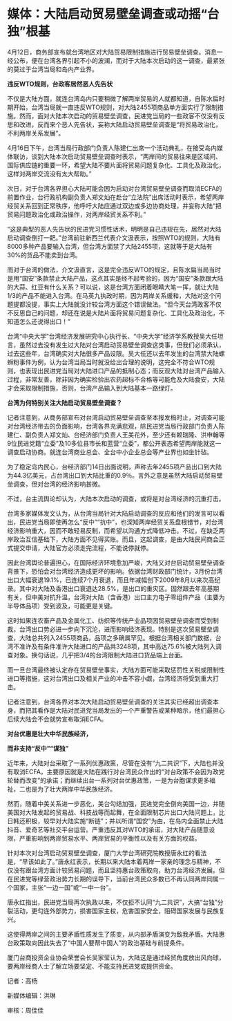 # 媒体：大陆启动贸易壁垒调查或动摇“台独”根基

4月12日，商务部宣布就台湾地区对大陆贸易限制措施进行贸易壁垒调查。消息一经公布，便在台湾各界引起不小的波澜，而对于大陆本次启动的这一调查，最紧张的莫过于台湾当局和岛内产业界。

**违反WTO规则，台政客居然恶人先告状**

不仅是大陆方面，就连台湾岛内只要稍微了解两岸贸易的人就都知道，自陈水扁时期开始，台湾当局就一直违反WTO规则，对大陆2455项商品单方面实行了限制措施。然而，面对大陆本次启动的贸易壁垒调查，民进党当局的一些政客不仅没有反思和改进，反而来个恶人先告状，妄称大陆启动贸易壁垒调查是“将贸易政治化，不利两岸关系发展”。

4月16日下午，台湾当局行政部门负责人陈建仁出席一个活动典礼，在接受岛内媒体联访，谈到大陆本次启动贸易壁垒调查时表示，“两岸间的贸易往来是区域间、国际供应链的重要一环，希望大陆不要片面将贸易问题复杂化、工具化及政治化，这样对两岸交流没有太大帮助。”

次日，对于台湾各界担心大陆可能会因为启动对台湾贸易壁垒调查而取消ECFA的前置作业，台行政机构副负责人郑文灿在赴台“立法院”出席活动时表示，希望两岸经贸关系回到正常秩序，他呼吁大陆应通过双边或多边协商处理，并妄称大陆“把贸易问题政治化或政治操作，对两岸经贸关系不利。”

“这是典型的恶人先告状的民进党习惯性话术，明明是自己违规在先，居然对大陆启动调查倒打一耙。”台湾前驻新西兰代表介文汲表示，按照WTO的规则，大陆有8000多种产品要输入台湾，但台湾方面禁了大陆2455项，这就等于是大陆有30%的货品不能卖到台湾。

而对于台湾的做法，介文汲直言，这是完全违反WTO的规定，且陈水扁当局当时是用“国安”条款禁止大陆产品，这点其实是经不起考验的，因为“国安”条款跟大陆的大蒜、红豆有什么关系？可以说，这是台湾方面闭着眼睛大笔一挥，就让大陆1/3的产品不能进入台湾。在马英九执政时期，因为两岸关系缓和，大陆对这个问题提都没提，事实上大陆就没计较台湾方面这个错误做法。“但今天台湾政客不仅不反思自己的问题，却还在说是大陆片面将贸易问题复杂化、工具化及政治化，不知道怎么还说得出口！”

台湾“中央大学”台湾经济发展研究中心执行长、“中央大学”经济学系教授吴大任坦言，虽然过去没有发生过大陆对台湾启动贸易壁垒调查这类事，但我们必须承认，过去这些年，台湾确实对大陆很多产品设限。吴大任还以去年发生的台湾禁大陆螺蛳粉事件为例，认为台湾当局当时就没给出合理的说明，这完全不符合WTO规则，也表现出民进党当局对大陆进口产品的抵制心态；而反观大陆对台湾产品输入过程，非常友善，除非因为确实检验出农药超标不合格等可能危及大陆食安，大陆才会采取限制措施，否则，台湾产品输入到大陆基本一路绿灯。

**台湾为何特别关注大陆启动贸易壁垒调查？**

记者注意到，从商务部宣布对台湾启动贸易壁垒调查至本报发稿时止，对调查可能对台湾经济带去的负面影响，台湾各界充满悲观，除民进党当局行政部门负责人陈建仁、副负责人郑文灿、台经济部门负责人王美花外，至少还有赖瑞隆、洪申翰等9位民进党籍“立委”及10多位县市长和蓝营“立委”，都公开表态希望两岸能就这一调查启动协商。就连台湾商业总会、全台中小企业总会等产业界也如坐针毡。

为了稳定岛内民心，台经济部门14日出面说明，声称去年2455项产品出口到大陆为44.3亿美元，占台湾出口到大陆比重的0.9％。言外之意是虽然大陆启动贸易壁垒调查，但对台湾的经济影响甚微。

不过，台主流舆论却认为，大陆本次启动的调查，或将是对台湾经济的沉重打击。

台湾多家媒体发文认为，从台湾当局针对大陆启动调查的反应和他们的发言可以看出，民进党当局即使再怎么“反中”“抗中”，也深知两岸经贸关系盘根错节，对台湾经济影响重大，因而不敢轻易反制，而希望以沟通方式降低冲击。不过，在缺乏两岸政治互信基础下，大陆方面不见得买账。而且，这起调查，是由大陆民间商会正式提交申请，大陆官方必须走完流程，不能说停就停。

因此台湾舆论普遍担心，在国际经济环境愈加严峻，大陆又对台启动贸易壁垒调查背景下，恐怕会对台湾经济造成更坏的影响。依据台湾财政部门统计，3月份台湾出口大幅衰退19.1%，已连续7个月衰退，而且年减幅创下2009年8月以来次高纪录。其中对大陆及香港出口衰退达28.5%，是出口的重灾区。固然跟去年高基期有关，但中美对抗升温，台湾对大陆（含香港）出口主力电子零组件产品（主要为半导体品项）受到波及，可能更是关键。

这时如果连农畜产品及金属化工、纺织等传统产业品项因贸易壁垒调查而受到制裁，台湾出口势必进一步向下沉沦，进而影响经济表现。特别是这次贸易壁垒调查，大陆总共列入2455项商品，品项之多确属罕见。根据台湾相关部门数据，台湾不准许及有条件准许大陆进口的产品共3248项，其中高达75.6%被大陆列入调查对象。换句话说，几乎把3/4的台湾限制大陆进口货品端上台面。

而一旦台湾最终被认定存在贸易壁垒事实，大陆方面可能采取惩罚性关税或限制性进口等措施，这对台湾出口及相关产业的冲击不容小觑，台湾经济将受到重大打击。

记者注意到，台湾各界对本次大陆启动贸易壁垒调查的关注其实已经超出调查本身，而把其看作是大陆对民进党当局发出的一个严重警告或某种暗示，他们最担心后续大陆会不会就势宣布取消ECFA。

**对台优惠是壮大中华民族经济，**

**而非支持“反中”“谋独”**

近年来，大陆对台采取了一系列优惠政策，尽管在没有“九二共识”下，大陆也并没有取消ECFA，主要原因就是大陆在践行对台湾民众作出的“对台政策不会因为政党轮替而改变”的承诺；而继续出台一系列对台优惠政策，一是为台胞谋求更多福祉，二也是为了壮大两岸中华民族经济。

然而，随着中美关系进一步恶化，美台勾结加强，民进党完全倒向美国一边，并随美国对大陆发起的贸易战、科技战等而起舞，在全面限制芯片出口大陆问题上，比日韩还积极，较早对大陆实施“断链”；并以所谓“国安”为由，在岛内全面禁止大陆抖音、爱奇艺等社交平台运营。严重违反其对WTO的承诺，对大陆产品随意设限，严重影响到两岸贸易水平、两岸贸易的平衡性以及有关方面的权益。

针对本次对台湾启动贸易壁垒调查，厦门大学台湾研究院教授唐永红的看法是，“早该如此了。”唐永红表示，长期以来大陆本着两岸一家亲的理念与精神，不仅没有跟台湾方面计较贸易问题，而且坚持惠台政策取向，助力台湾经济发展。但在民进党等绿营政治势力长期的误导下，当前台湾民众多数已不再认同两岸同属一个国家，主张“一边一国”或“一中一台”。

唐永红指出，民进党当局再次执政以来，不仅拒不认同“九二共识”，大搞“台独”分裂活动，更勾连外部势力，损害国家主权，危害国家安全，阻碍国家发展与民族复兴。

这使得两岸之间的主要矛盾性质发生了质变，从内部矛盾演变为敌我矛盾。大陆惠台政策取向因此失去了“中国人要帮中国人”的政治基础与前提条件。

厦门台商投资企业协会荣誉会长吴家莹认为，大陆这是通过经贸角度放出风向球，要两岸经商人士了解立场要坚定、不能支持民进党或提供资金。

记者：高杨

新媒体编辑：洪琳‍‍‍‍

审核：周佳佳

